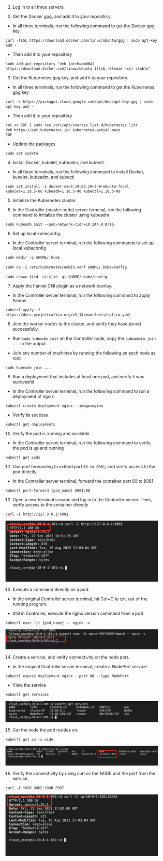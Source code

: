 1. Log in to all three servers.

2. Get the Docker gpg, and add it to your repository.

* In all three terminals, run the following command to get the Docker gpg key
```
curl -fsSL https://download.docker.com/linux/ubuntu/gpg | sudo apt-key add -
```

* Then add it to your repository
```
sudo add-apt-repository "deb [arch=amd64] https://download.docker.com/linux/ubuntu $(lsb_release -cs) stable"
```

3. Get the Kubernetes gpg key, and add it to your repository.

* In all three terminals, run the following command to get the Kubernetes gpg key
```
curl -s https://packages.cloud.google.com/apt/doc/apt-key.gpg | sudo apt-key add -
```

* Then add it to your repository
```
cat << EOF | sudo tee /etc/apt/sources.list.d/kubernetes.list
deb https://apt.kubernetes.io/ kubernetes-xenial main
EOF
```

* Update the packages
```
sudo apt update
```

4. Install Docker, kubelet, kubeadm, and kubectl.

* In all three terminals, run the following command to install Docker, kubelet, kubeadm, and kubectl
```
sudo apt install -y docker-ce=5:19.03.10~3-0~ubuntu-focal kubelet=1.18.5-00 kubeadm=1.18.5-00 kubectl=1.18.5-00
```

5. Initialize the Kubernetes cluster.

1. In the Controller (master node) server terminal, run the following command to initialize the cluster using kubeadm
```
sudo kubeadm init --pod-network-cidr=10.244.0.0/16
```

6. Set up local kubeconfig.

* In the Controller server terminal, run the following commands to set up local kubeconfig
```
sudo mkdir -p $HOME/.kube

sudo cp -i /etc/kubernetes/admin.conf $HOME/.kube/config

sudo chown $(id -u):$(id -g) $HOME/.kube/config
```

7. Apply the flannel CNI plugin as a network overlay.

* In the Controller server terminal, run the following command to apply flannel
```
kubectl apply -f https://docs.projectcalico.org/v3.14/manifests/calico.yaml
```

8. Join the worker nodes to the cluster, and verify they have joined successfully.

* Run `sudo kubeadm init` on the Controller node, copy the `kubeadmin join ...` in the output.

* Join any number of machines by running the following on each node as root
```
sudo kubeadm join ...
```

9. Run a deployment that includes at least one pod, and verify it was successful.

* In the Controller server terminal, run the following command to run a deployment of ngnix
```
kubectl create deployment nginx --image=nginx
```

* Verify its success
```
kubectl get deployments
```

10. Verify the pod is running and available.

* In the Controller server terminal, run the following command to verify the pod is up and running
```
kubectl get pods
```

11. Use port forwarding to extend port `80 to 8081`, and verify access to the pod directly.

* In the Controller server terminal, forward the container port 80 to 8081
```
kubectl port-forward {pod_name} 8081:80
```

12. Open a new terminal session and log in to the Controller server. Then, verify access to the container directly
```
curl -I http://127.0.0.1:8081
```

![](./img/1.png)

13. Execute a command directly on a pod.

* In the original Controller server terminal, hit Ctrl+C to exit out of the running program.

* Still in Controller, execute the nginx version command from a pod
```
kubectl exec -it {pod_name} -- nginx -v
```

![](./img/2.png)

14. Create a service, and verify connectivity on the node port.

* In the original Controller server terminal, create a NodePort service
```
kubectl expose deployment nginx --port 80 --type NodePort
```

* View the service
```
kubectl get services
```

![](./img/3.png)

15. Get the node the pod resides on.
```
kubectl get po -o wide
```

![](./img/4.png)

16. Verify the connectivity by using curl on the NODE and the port from the service.
```
curl -I YOUR_NODE:YOUR_PORT
```

![](./img/5.png)